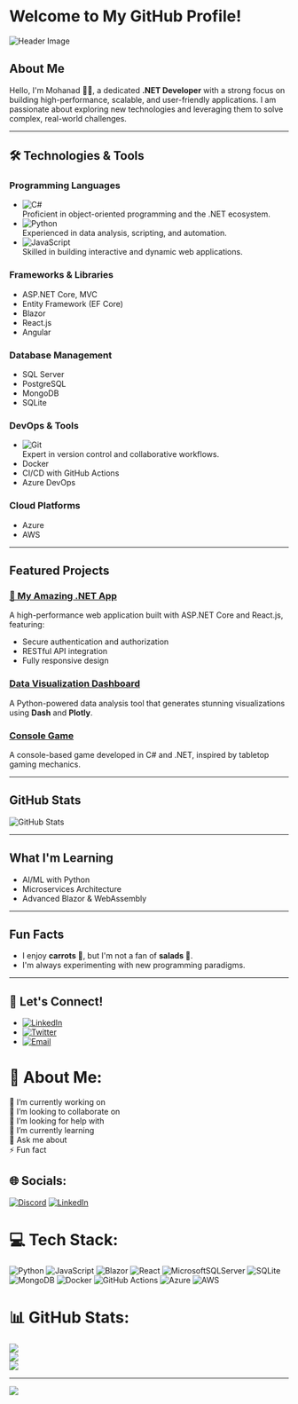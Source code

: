 # Welcome to My GitHub Profile!

![Header Image](https://via.placeholder.com/1000x300.png?text=Welcome+to+My+Portfolio)

##  About Me
Hello, I'm Mohanad 🙋‍♂️, a dedicated **.NET Developer** with a strong focus on building high-performance, scalable, and user-friendly applications. I am passionate about exploring new technologies and leveraging them to solve complex, real-world challenges.

---

## 🛠️ Technologies & Tools
### Programming Languages
- ![C#](https://img.shields.io/badge/-C%23-239120?logo=csharp&logoColor=white&style=flat-square)  
  Proficient in object-oriented programming and the .NET ecosystem.
- ![Python](https://img.shields.io/badge/-Python-3776AB?logo=python&logoColor=white&style=flat-square)  
  Experienced in data analysis, scripting, and automation.
- ![JavaScript](https://img.shields.io/badge/-JavaScript-F7DF1E?logo=javascript&logoColor=black&style=flat-square)  
  Skilled in building interactive and dynamic web applications.

### Frameworks & Libraries
- ASP.NET Core, MVC  
- Entity Framework (EF Core)  
- Blazor  
- React.js 
- Angular

### Database Management
- SQL Server  
- PostgreSQL  
- MongoDB  
- SQLite

### DevOps & Tools
- ![Git](https://img.shields.io/badge/-Git-F05032?logo=git&logoColor=white&style=flat-square)  
  Expert in version control and collaborative workflows.
- Docker 
- CI/CD with GitHub Actions  
- Azure DevOps

### Cloud Platforms
- Azure 
- AWS

---

##  Featured Projects
### [🚀 My Amazing .NET App](https://github.com/username/amazing-dotnet-app)
A high-performance web application built with ASP.NET Core and React.js, featuring:
- Secure authentication and authorization 
- RESTful API integration 
- Fully responsive design

### [ Data Visualization Dashboard](https://github.com/username/data-dashboard)
A Python-powered data analysis tool that generates stunning visualizations using **Dash** and **Plotly**.

### [ Console Game](https://github.com/username/console-game)
A console-based game developed in C# and .NET, inspired by tabletop gaming mechanics.

---

##  GitHub Stats
![GitHub Stats](https://github-readme-stats.vercel.app/api?username=yourusername&show_icons=true&theme=radical)

---

## What I'm Learning
- AI/ML with Python 
- Microservices Architecture 
- Advanced Blazor & WebAssembly

---

##  Fun Facts
- I enjoy **carrots 🥕**, but I'm not a fan of **salads 🥗**.  
- I'm always experimenting with new programming paradigms.

---

## 💬 Let's Connect!
- [![LinkedIn](https://img.shields.io/badge/LinkedIn-0077B5?logo=linkedin&logoColor=white&style=flat-square)](https://linkedin.com/in/yourusername)  
- [![Twitter](https://img.shields.io/badge/Twitter-1DA1F2?logo=twitter&logoColor=white&style=flat-square)](https://twitter.com/yourusername)  
- [![Email](https://img.shields.io/badge/Email-D14836?logo=gmail&logoColor=white&style=flat-square)](mailto:your.email@example.com)


# 💫 About Me:
🔭 I’m currently working on<br>👯 I’m looking to collaborate on<br>🤝 I’m looking for help with<br>🌱 I’m currently learning<br>💬 Ask me about<br>⚡ Fun fact


## 🌐 Socials:
[![Discord](https://img.shields.io/badge/Discord-%237289DA.svg?logo=discord&logoColor=white)](https://discord.gg/mohald_3) [![LinkedIn](https://img.shields.io/badge/LinkedIn-%230077B5.svg?logo=linkedin&logoColor=white)](https://linkedin.com/in/al-daghestani) 

# 💻 Tech Stack:
![Python](https://img.shields.io/badge/python-3670A0?style=for-the-badge&logo=python&logoColor=ffdd54) ![JavaScript](https://img.shields.io/badge/javascript-%23323330.svg?style=for-the-badge&logo=javascript&logoColor=%23F7DF1E) ![Blazor](https://img.shields.io/badge/blazor-%235C2D91.svg?style=for-the-badge&logo=blazor&logoColor=white) ![React](https://img.shields.io/badge/react-%2320232a.svg?style=for-the-badge&logo=react&logoColor=%2361DAFB) ![MicrosoftSQLServer](https://img.shields.io/badge/Microsoft%20SQL%20Server-CC2927?style=for-the-badge&logo=microsoft%20sql%20server&logoColor=white) ![SQLite](https://img.shields.io/badge/sqlite-%2307405e.svg?style=for-the-badge&logo=sqlite&logoColor=white) ![MongoDB](https://img.shields.io/badge/MongoDB-%234ea94b.svg?style=for-the-badge&logo=mongodb&logoColor=white) ![Docker](https://img.shields.io/badge/docker-%230db7ed.svg?style=for-the-badge&logo=docker&logoColor=white) ![GitHub Actions](https://img.shields.io/badge/github%20actions-%232671E5.svg?style=for-the-badge&logo=githubactions&logoColor=white) ![Azure](https://img.shields.io/badge/azure-%230072C6.svg?style=for-the-badge&logo=microsoftazure&logoColor=white) ![AWS](https://img.shields.io/badge/AWS-%23FF9900.svg?style=for-the-badge&logo=amazon-aws&logoColor=white)
# 📊 GitHub Stats:
![](https://github-readme-stats.vercel.app/api?username=mohald-3&theme=dark&hide_border=false&include_all_commits=false&count_private=false)<br/>
![](https://github-readme-streak-stats.herokuapp.com/?user=mohald-3&theme=dark&hide_border=false)<br/>
![](https://github-readme-stats.vercel.app/api/top-langs/?username=mohald-3&theme=dark&hide_border=false&include_all_commits=false&count_private=false&layout=compact)

---
[![](https://visitcount.itsvg.in/api?id=mohald-3&icon=0&color=9)](https://visitcount.itsvg.in)

<!-- Proudly created with GPRM ( https://gprm.itsvg.in ) -->
